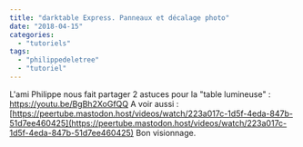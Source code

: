 ```yaml
---
title: "darktable Express. Panneaux et décalage photo"
date: "2018-04-15"
categories: 
  - "tutoriels"
tags: 
  - "philippedeletree"
  - "tutoriel"
---
```


L'ami Philippe nous fait partager 2 astuces pour la "table lumineuse" : https://youtu.be/BgBh2XoGfQQ A voir aussi : [https://peertube.mastodon.host/videos/watch/223a017c-1d5f-4eda-847b-51d7ee460425](https://peertube.mastodon.host/videos/watch/223a017c-1d5f-4eda-847b-51d7ee460425) Bon visionnage.
